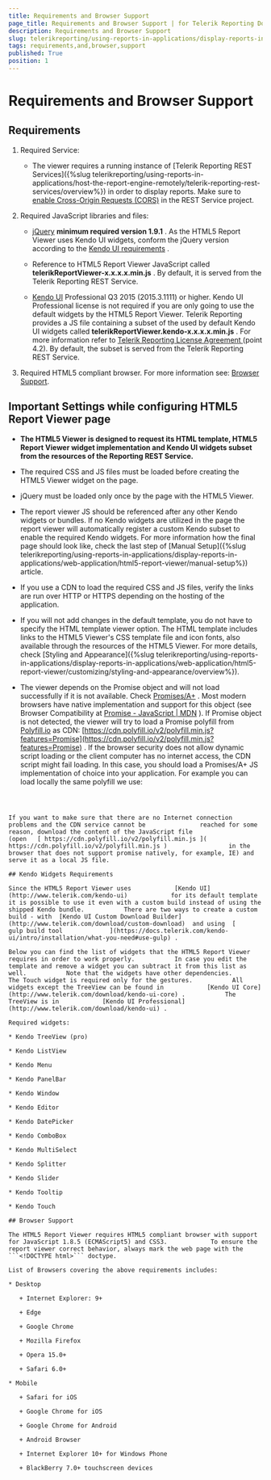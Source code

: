 ```yaml
---
title: Requirements and Browser Support
page_title: Requirements and Browser Support | for Telerik Reporting Documentation
description: Requirements and Browser Support
slug: telerikreporting/using-reports-in-applications/display-reports-in-applications/web-application/html5-report-viewer/requirements-and-browser-support
tags: requirements,and,browser,support
published: True
position: 1
---
```


# Requirements and Browser Support



## Requirements

1. Required Service:             

   + The viewer requires a running instance of [Telerik Reporting REST Services]({%slug telerikreporting/using-reports-in-applications/host-the-report-engine-remotely/telerik-reporting-rest-services/overview%})                   in order to display reports. Make sure to                    [enable Cross-Origin Requests (CORS)](https://docs.microsoft.com/en-us/aspnet/web-api/overview/security/enabling-cross-origin-requests-in-web-api)  in the REST Service project.                 

1. Required JavaScript libraries and files:

   +  [jQuery](http://jquery.com/download/) __minimum required version 1.9.1__ . As the HTML5 Report Viewer uses Kendo UI widgets, conform the jQuery version according to the                    [Kendo UI requirements](https://docs.telerik.com/kendo-ui/intro/supporting/jquery-support) .                 

   + Reference to HTML5 Report Viewer JavaScript called __telerikReportViewer-x.x.x.x.min.js__ . By default, it is served from the                   Telerik Reporting REST Service.                 

   +  [Kendo UI](https://www.telerik.com/kendo-ui)  Professional Q3 2015 (2015.3.1111) or higher.                   Kendo UI Professional license is not required if you are only going to use the default widgets by the HTML5 Report Viewer.                   Telerik Reporting provides a JS file containing a subset of the used by default Kendo UI widgets called __telerikReportViewer.kendo-x.x.x.x.min.js__ . For more information refer to  [                       Telerik Reporting License Agreement                     ](https://www.telerik.com/purchase/license-agreement/reporting-dlw-s)                    (point 4.2). By default, the subset is served from the Telerik Reporting REST Service.                 

1. Required HTML5 compliant browser. For more information see: [Browser Support](#browser-support).             

## Important Settings while configuring HTML5 Report Viewer page

* __The HTML5 Viewer is designed to request its HTML template, HTML5 Report Viewer widget implementation and Kendo UI widgets subset from the resources of the Reporting REST Service.__ 

* The required CSS and JS files must be loaded before creating the HTML5 Viewer widget on the page.

* jQuery must be loaded only once by the page with the HTML5 Viewer.

* The report viewer JS should be referenced after any other Kendo widgets or bundles.               If no Kendo widgets are utilized in the page the report viewer will automatically register a custom Kendo subset to                enable the required Kendo widgets. For more information how the final page should look like, check the last step of                [Manual Setup]({%slug telerikreporting/using-reports-in-applications/display-reports-in-applications/web-application/html5-report-viewer/manual-setup%}) article.             

* If you use a CDN to load the required CSS and JS files, verify the links are run over HTTP or HTTPS depending on the hosting of the application.

* If you will not add changes in the default template, you do not have to specify the HTML template viewer option.               The HTML template includes links to the HTML5 Viewer's CSS template file and icon fonts, also available through the resources of the HTML5 Viewer.                 For more details, check [Styling and Appearance]({%slug telerikreporting/using-reports-in-applications/display-reports-in-applications/web-application/html5-report-viewer/customizing/styling-and-appearance/overview%}).             

* The viewer depends on the Promise object and will not load successfully if it is not available. Check  [Promises/A+](https://promisesaplus.com/) .               Most modern browsers have native implementation and support for this object (see Browser Compatibility at  [Promise - JavaScript | MDN](https://developer.mozilla.org/en-US/docs/Web/JavaScript/Reference/Global_Objects/Promise) ).               If Promise object is not detected, the viewer will try to load a Promise polyfill from  [Polyfill.io](https://polyfill.io)  as CDN:  [https://cdn.polyfill.io/v2/polyfill.min.js?features=Promise](https://cdn.polyfill.io/v2/polyfill.min.js?features=Promise) .               If the browser security does not allow dynamic script loading or the client computer has no               internet access, the CDN script might fail loading. In this case, you should load a Promises/A+ JS implementation               of choice into your application. For example you can load locally the same polyfill we use:             

	
    ````XML

<script src="https://cdn.polyfill.io/v2/polyfill.min.js?features=Promise"></script>
````


If you want to make sure that there are no Internet connection problems and the CDN service cannot be               reached for some reason, download the content of the JavaScript file               (open   [ https://cdn.polyfill.io/v2/polyfill.min.js ]( https://cdn.polyfill.io/v2/polyfill.min.js )                 in the browser that does not support promise natively, for example, IE) and serve it as a local JS file.              

## Kendo Widgets Requirements

Since the HTML5 Report Viewer uses            [Kendo UI](http://www.telerik.com/kendo-ui)            for its default template it is possible to use it even with a custom build instead of using the shipped Kendo bundle.           There are two ways to create a custom build - with  [Kendo UI Custom Download Builder](http://www.telerik.com/download/custom-download)  and using  [               gulp build tool             ](https://docs.telerik.com/kendo-ui/intro/installation/what-you-need#use-gulp) .         

Below you can find the list of widgets that the HTML5 Report Viewer requires in order to work properly.           In case you edit the template and remove a widget you can subtract it from this list as well.           Note that the widgets have other dependencies.           The Touch widget is required only for the gestures.           All widgets except the TreeView can be found in            [Kendo UI Core](http://www.telerik.com/download/kendo-ui-core) .           The TreeView is in            [Kendo UI Professional](http://www.telerik.com/download/kendo-ui) .         

Required widgets:         

* Kendo TreeView (pro)

* Kendo ListView

* Kendo Menu

* Kendo PanelBar

* Kendo Window

* Kendo Editor

* Kendo DatePicker

* Kendo ComboBox

* Kendo MultiSelect

* Kendo Splitter

* Kendo Slider

* Kendo Tooltip

* Kendo Touch

## Browser Support

The HTML5 Report Viewer requires HTML5 compliant browser with support for JavaScript 1.8.5 (ECMAScript5) and CSS3.            To ensure the report viewer correct behavior, always mark the web page with the ```<!DOCTYPE html>``` doctype.         

List of Browsers covering the above requirements includes:

* Desktop

   + Internet Explorer: 9+

   + Edge

   + Google Chrome

   + Mozilla Firefox

   + Opera 15.0+

   + Safari 6.0+

* Mobile

   + Safari for iOS

   + Google Chrome for iOS

   + Google Chrome for Android

   + Android Browser

   + Internet Explorer 10+ for Windows Phone

   + BlackBerry 7.0+ touchscreen devices
